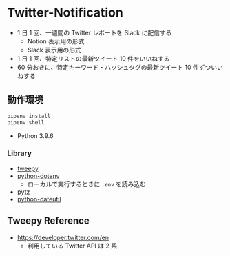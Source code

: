 # Twitter-Notification

- 1 日 1 回、一週間の Twitter レポートを Slack に配信する
  - Notion 表示用の形式
  - Slack 表示用の形式
- 1 日 1 回、特定リストの最新ツイート 10 件をいいねする
- 60 分おきに、特定キーワード・ハッシュタグの最新ツイート 10 件ずついいねする

## 動作環境

```sh
pipenv install
pipenv shell
```

- Python 3.9.6

### Library

- [tweepy](https://github.com/tweepy/tweepy)
- [python-dotenv](https://github.com/theskumar/python-dotenv)
  - ローカルで実行するときに `.env` を読み込む
- [pytz](https://github.com/stub42/pytz)
- [python-dateutil](https://github.com/dateutil/dateutil)

## Tweepy Reference

- https://developer.twitter.com/en
  - 利用している Twitter API は 2 系

